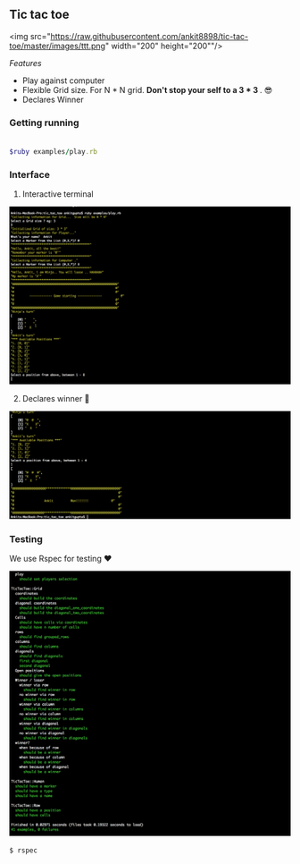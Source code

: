## Tic tac toe

<img src="https://raw.githubusercontent.com/ankit8898/tic-tac-toe/master/images/ttt.png" width="200" height="200""/>

<i>Features</i>

- Play against computer
- Flexible Grid size. For N * N grid.  <b>Don't stop your self to a 3 * 3 </b>. :sunglasses:
- Declares Winner


### Getting running

```ruby

$ruby examples/play.rb 

```

### Interface

1) Interactive terminal

![Alt text](https://raw.githubusercontent.com/ankit8898/tic-tac-toe/master/images/interface.png)


2) Declares winner :clap:

![Alt text](https://raw.githubusercontent.com/ankit8898/tic-tac-toe/master/images/winner.png)


### Testing


We use Rspec for testing :heart:

![Alt text](https://raw.githubusercontent.com/ankit8898/tic-tac-toe/master/images/test.png)


```ruby
$ rspec
```
